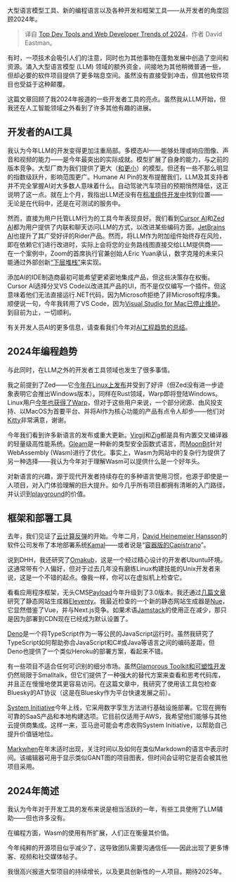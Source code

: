 
<!--
title: 2024年顶级开发者工具和Web开发者趋势
cover: https://cdn.thenewstack.io/media/2023/12/88ad96d3-year-wrapup-1.png
-->

大型语言模型工具、新的编程语言以及各种开发和框架工具——从开发者的角度回顾2024年。

> 译自 [Top Dev Tools and Web Developer Trends of 2024](https://thenewstack.io/top-dev-tools-and-web-developer-trends-of-2024/)，作者 David Eastman。

有时，一项技术会吸引人们的注意，同时也为其他事物在蓬勃发展中创造了空间和资源。涌入大型语言模型 (LLM) 领域的额外资金，间接地为其他稍微普通一些，但却必要的软件项目提供了更多喘息空间。虽然没有直接受到冲击，但其他软件项目也受益于这种颠覆。

这篇文章回顾了我2024年报道的一些开发者工具的亮点。虽然我从LLM开始，但我还在人工智能领域之外看到了许多其他有趣的进展。

## 开发者的AI工具

我认为今年LLM的开发变得更加注重局部。多模态AI——能够处理或响应图像、声音和视频的能力——是今年最突出的实际成就。模型扩展了自身的能力，与之前的版本竞争。大型厂商为我们提供了更大（[和更小](https://thenewstack.io/the-rise-of-small-language-models/)）的模型。但还有一些不那么明显的指数级跃升，影响范围更广。Humane AI Pin的发布提醒我们，LLM及其支持者并不完全掌握AI对大多数人意味着什么。自动驾驶汽车项目的预期悄然降低，这正说明了这一点。就在上个月，我指出LLM还没有在[标准组件开发中](https://thenewstack.io/why-llms-within-software-development-may-be-a-dead-end/)找到位置——无论是在代码中，还是在可测试的服务中。

然而，直接为用户托管LLM行为的工具今年表现良好。我们看到[Cursor AI](https://thenewstack.io/using-cursor-ai-as-part-of-your-development-workflow/)和[Zed AI](https://thenewstack.io/an-introduction-to-zed-ai-and-how-it-compares-to-cursor-ai/)都为用户提供了内联和聊天访问LLM的方式，以改进某些编码方面。[JetBrains AI](https://thenewstack.io/ai-and-ides-walking-through-how-jetbrains-is-approaching-ai/)也提升了其广受好评的Rider产品。然而，将LLM作为附加组件始终存在风险，即在依赖它们进行改进时，实际上会将您的业务路线图直接交给LLM提供商——在一个案例中，Zoom的首席执行官兼创始人Eric Yuan承认，数字克隆的未来只能通过外部创新[“下层堆栈”](https://www.theverge.com/2024/7/30/24209552/down-the-stack-baby)来实现。

添加AI的IDE制造商最初可能希望更紧密地集成产品，但这些决策存在权衡。Cursor AI选择分叉VS Code以改进其产品的UI，而不是仅仅编写一个插件。但这意味着他们无法直接运行.NET代码，因为Microsoft拒绝了非Microsoft程序集。顺便说一句，今年我转用了VS Code，因为[Visual Studio for Mac已停止维护](https://learn.microsoft.com/en-us/visualstudio/releases/2022/what-happened-to-vs-for-mac)。到目前为止，一切顺利。

有关开发人员AI的更多信息，请查看我们今年对[AI工程趋势的总结](https://thenewstack.io/top-5-ai-engineering-trends-of-2024/)。

## 2024年编程趋势

与此同时，在LLM之外的开发者工具领域也发生了很多事情。

我之前提到了Zed——它[今年在Linux上发布](https://thenewstack.io/zed-ported-its-text-editor-to-linux-and-its-pretty-special/)并受到了好评（但Zed没有进一步迹象表明它会推出Windows版本）。同样在Rust领域，Warp即将登陆Windows。Linux用户[今年也获得了Warp](https://thenewstack.io/warp-is-a-power-users-dream-terminal-for-linux/)，但对于这些用户来说，一个部分闭源、由风投支持、以MacOS为首要平台、并将AI作为核心功能的产品有点令人却步——他们对[Kitty](https://sw.kovidgoyal.net/kitty/)非常满意，谢谢。

今年我们看到许多新语言的发布或重大更新。[Virgil](https://thenewstack.io/introduction-to-virgil-a-new-language-by-wasms-co-creator/)和[Zig](https://thenewstack.io/introduction-to-zig-a-potential-heir-to-c/)都是具有内置交叉编译器的轻量级高性能系统。[Gleam](https://thenewstack.io/introduction-to-gleam-a-new-functional-programming-language/)是一种新的类型安全函数式语言，而[MoonBit](https://thenewstack.io/moonbit-wasm-optimized-language-creates-less-code-than-rust/)针对WebAssembly (Wasm)进行了优化。事实上，Wasm为网站中的复杂行为提供了另一种选择——我认为今年对于理解Wasm可以提供什么是一个好年头。

对新语言的兴趣，源于现代开发者持续存在的多种语言使用习惯，也源于即使是一人项目，对入门体验理解的巨大提升。如今几乎所有项目都拥有清晰的入门路径，并认识到[playground](https://thenewstack.io/playgrounds-for-developers-uses-and-design-patterns/)的价值。

## 框架和部署工具

去年，我们见证了[云计算反弹](https://techcrunch.com/2023/03/20/the-cloud-backlash-has-begun-why-big-data-is-pulling-compute-back-on-premises/)的开始。今年二月，[David Heinemeier Hansson](https://www.linkedin.com/in/david-heinemeier-hansson-374b18221/)的软件公司发布了本地部署系统[Kamal](https://thenewstack.io/how-to-exit-the-complexity-of-kubernetes-with-kamal/)——或者说是“[容器版的Capistrano](https://thenewstack.io/why-capistrano-got-usurped-by-docker-and-then-kubernetes/)”。

说到DHH，我还研究了[Omakub](https://thenewstack.io/introduction-to-omakub-a-curated-ubuntu-environment-by-dhh/)，这是一个经过精心设计的开发者Ubuntu环境。这通常带有个人偏好，但对于过去几年没有磨练Linux构建技能的Unix开发者来说，这是一个不错的起点。像我一样，你可以在虚拟机上检查它。

看看应用程序框架，无头CMS[Payload](https://thenewstack.io/introduction-to-payload-a-headless-cms-and-app-framework/)今年升级到了3.0版本。我还通过[几篇文章](https://thenewstack.io/getting-up-to-speed-with-eleventy-config-and-collections/)研究了静态网站生成器[Eleventy](https://thenewstack.io/introduction-to-eleventy-a-modern-static-website-generator/)。我最近检查的一个新的静态网站生成器是[Nue](https://thenewstack.io/nue-a-new-static-site-generator-taking-on-next-js/)，它显然借鉴了Vue，并与Next.js竞争。如果术语[Jamstack](https://thenewstack.io/is-jamstack-toast-some-developers-say-yes-netlify-says-no/)的使用正在减少，那只是因为部署到CDN现在已经成为默认设置了。

[Deno](https://thenewstack.io/how-oop-developers-can-get-to-know-typescript-through-deno/)是一个将TypeScript作为一等公民的JavaScript运行时。虽然我研究了TypeScript如何帮助弥合JavaScript和C#或Java等语言之间的编码差距，但Deno也提供了一个类似Heroku的部署方案，看起来不错。

有一些项目不适合任何可识别的细分市场。虽然[Glamorous Toolkit和可塑性开发](https://thenewstack.io/a-developer-guide-to-using-glamorous-toolkit-on-at-protocol/)仍然局限于Smalltalk，但它们提供了一种强大的替代方案来查看和思考代码库，并且正在慢慢地使其更容易访问。在这篇文章中，我研究了使用该工具包检查Bluesky的AT协议（这是在Bluesky作为平台快速发展之前）。

[System Initiative](https://thenewstack.io/how-system-initiative-treats-aws-components-as-digital-twins/)今年上线，它采用数字孪生方法进行基础设施部署。它现在拥有可靠的SaaS产品和本地构建选项。它目前仅适用于AWS，我希望他们能够与其他云提供商集成。这样一来，亚马逊可能会考虑收购System Initiative，以帮助自己提升价值链地位。

[Markwhen](https://thenewstack.io/introduction-to-markwhen-a-markdown-timeline-tool-for-devs/)在年末适时出现，关注时间以及如何在类似Markdown的语言中表示时间。该编辑器可用于显示类似GANT图的项目图表，但时间会证明它是否会被其他项目采用。

## 2024年简述

我认为今年对于开发工具的发布来说是相当活跃的一年，有些工具使用了LLM辅助——但也许多没有。

在编程方面，Wasm的使用有所扩展，人们正在衡量其价值。

今年纯粹的开源项目似乎减少了，这导致团队需要沟通信任——因此出现了更多博客、视频和社交媒体帖子。

我很高兴报道大型项目的持续增长，以及更具创新性的一人项目。期待2025年。
